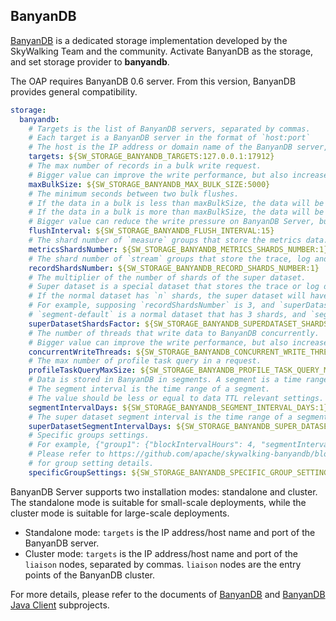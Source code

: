 
## BanyanDB
[BanyanDB](https://github.com/apache/skywalking-banyandb) is a dedicated storage implementation developed by the SkyWalking Team and the community.
Activate BanyanDB as the storage, and set storage provider to **banyandb**.

The OAP requires BanyanDB 0.6 server. From this version, BanyanDB provides general compatibility.

```yaml
storage:
  banyandb:
    # Targets is the list of BanyanDB servers, separated by commas.
    # Each target is a BanyanDB server in the format of `host:port` 
    # The host is the IP address or domain name of the BanyanDB server, and the port is the port number of the BanyanDB server.
    targets: ${SW_STORAGE_BANYANDB_TARGETS:127.0.0.1:17912}
    # The max number of records in a bulk write request.
    # Bigger value can improve the write performance, but also increase the OAP and BanyanDB Server memory usage.
    maxBulkSize: ${SW_STORAGE_BANYANDB_MAX_BULK_SIZE:5000}
    # The minimum seconds between two bulk flushes.
    # If the data in a bulk is less than maxBulkSize, the data will be flushed after this period.
    # If the data in a bulk is more than maxBulkSize, the data will be flushed immediately.
    # Bigger value can reduce the write pressure on BanyanDB Server, but also increase the latency of the data.
    flushInterval: ${SW_STORAGE_BANYANDB_FLUSH_INTERVAL:15}
    # The shard number of `measure` groups that store the metrics data.
    metricsShardsNumber: ${SW_STORAGE_BANYANDB_METRICS_SHARDS_NUMBER:1}
    # The shard number of `stream` groups that store the trace, log and profile data.
    recordShardsNumber: ${SW_STORAGE_BANYANDB_RECORD_SHARDS_NUMBER:1}
    # The multiplier of the number of shards of the super dataset.
    # Super dataset is a special dataset that stores the trace or log data that is too large to be stored in the normal dataset.
    # If the normal dataset has `n` shards, the super dataset will have `n * superDatasetShardsFactor` shards.
    # For example, supposing `recordShardsNumber` is 3, and `superDatasetShardsFactor` is 2,
    # `segment-default` is a normal dataset that has 3 shards, and `segment-minute` is a super dataset that has 6 shards.
    superDatasetShardsFactor: ${SW_STORAGE_BANYANDB_SUPERDATASET_SHARDS_FACTOR:2}
    # The number of threads that write data to BanyanDB concurrently.
    # Bigger value can improve the write performance, but also increase the OAP and BanyanDB Server CPU usage.
    concurrentWriteThreads: ${SW_STORAGE_BANYANDB_CONCURRENT_WRITE_THREADS:15}
    # The max number of profile task query in a request.
    profileTaskQueryMaxSize: ${SW_STORAGE_BANYANDB_PROFILE_TASK_QUERY_MAX_SIZE:200}
    # Data is stored in BanyanDB in segments. A segment is a time range of data.
    # The segment interval is the time range of a segment.
    # The value should be less or equal to data TTL relevant settings.
    segmentIntervalDays: ${SW_STORAGE_BANYANDB_SEGMENT_INTERVAL_DAYS:1}
    # The super dataset segment interval is the time range of a segment in the super dataset.
    superDatasetSegmentIntervalDays: ${SW_STORAGE_BANYANDB_SUPER_DATASET_SEGMENT_INTERVAL_DAYS:1}
    # Specific groups settings.
    # For example, {"group1": {"blockIntervalHours": 4, "segmentIntervalDays": 1}}
    # Please refer to https://github.com/apache/skywalking-banyandb/blob/${BANYANDB_RELEASE}/docs/crud/group.md#create-operation
    # for group setting details.
    specificGroupSettings: ${SW_STORAGE_BANYANDB_SPECIFIC_GROUP_SETTINGS:""}
```

BanyanDB Server supports two installation modes: standalone and cluster. The standalone mode is suitable for small-scale deployments, while the cluster mode is suitable for large-scale deployments.

* Standalone mode: `targets` is the IP address/host name and port of the BanyanDB server.
* Cluster mode: `targets` is the IP address/host name and port of the `liaison` nodes, separated by commas. `liaison` nodes are the entry points of the BanyanDB cluster.

For more details, please refer to the documents of [BanyanDB](https://skywalking.apache.org/docs/skywalking-banyandb/latest/readme/)
and [BanyanDB Java Client](https://github.com/apache/skywalking-banyandb-java-client) subprojects.
